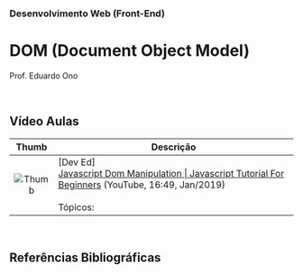 ### Desenvolvimento Web (Front-End)

# DOM (Document Object Model)

Prof. Eduardo Ono

<br>

## Vídeo Aulas

  | Thumb | Descrição |
  | :-: | --- |
  | ![Thumb](https://img.youtube.com/vi/wiozYyXQEVk/default.jpg) | [Dev Ed]<br>[Javascript Dom Manipulation \| Javascript Tutorial For Beginners](https://www.youtube.com/watch?v=wiozYyXQEVk) (YouTube, 16:49, Jan/2019)<br><br>Tópicos:

<br>

## Referências Bibliográficas

<br>
